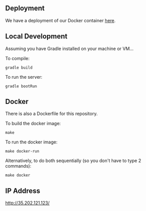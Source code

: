 ## Deployment

We have a deployment of our Docker container [here](http://35.202.121.123/).

## Local Development
Assuming you have Gradle installed on your machine or VM...

To compile:
```
gradle build
```

To run the server:
```
gradle bootRun
```

## Docker
There is also a Dockerfile for this repository.

To build the docker image:
```
make
```

To run the docker image:
```
make docker-run
```

Alternatively, to do both sequentially (so you don't have to type 2 commands):
```
make docker
```

## IP Address
http://35.202.121.123/

